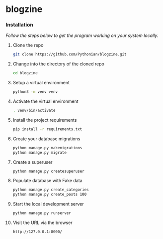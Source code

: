 # blogzine

### Installation

_Follow the steps below to get the program working on your system locally._

1. Clone the repo
    ```sh
    git clone https://github.com/Pythonian/blogzine.git
    ```
2. Change into the directory of the cloned repo
    ```sh
    cd blogzine
    ```
3. Setup a virtual environment
    ```sh
    python3 -m venv venv
    ```
4. Activate the virtual environment
    ```sh
    . venv/bin/activate
    ```
5. Install the project requirements
    ```sh
    pip install -r requirements.txt
    ```
6. Create your database migrations
    ```sh
    python manage.py makemigrations
    python manage.py migrate
    ```
7. Create a superuser
    ```sh
    python manage.py createsuperuser
    ```
8. Populate database with Fake data
    ```sh
    python manage.py create_categories
    python manage.py create_posts 100
    ```
9. Start the local development server
    ```sh
    python manage.py runserver
    ```
10. Visit the URL via the browser
    ```sh
    http://127.0.0.1:8000/
    ```
